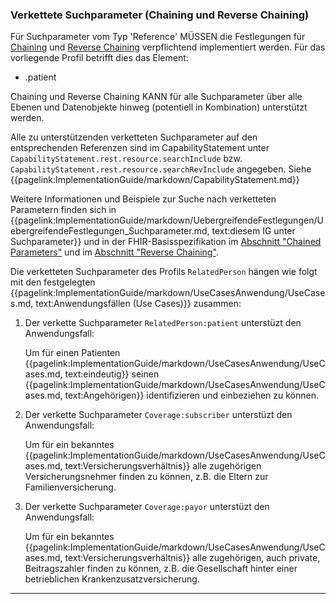 ### Verkettete Suchparameter (Chaining und Reverse Chaining)

Für Suchparameter vom Typ 'Reference' MÜSSEN die Festlegungen für [Chaining](https://hl7.org/fhir/R4/search.html#chaining) und [Reverse Chaining](https://hl7.org/fhir/R4/search.html#has) verpflichtend implementiert werden. 
Für das vorliegende Profil betrifft dies das Element:
* .patient

Chaining und Reverse Chaining KANN für alle Suchparameter über alle Ebenen und Datenobjekte hinweg (potentiell in Kombination) unterstützt werden.



Alle zu unterstützenden verketteten Suchparameter auf den entsprechenden Referenzen sind im CapabilityStatement unter ```CapabilityStatement.rest.resource.searchInclude``` bzw. ```CapabilityStatement.rest.resource.searchRevInclude``` angegeben. Siehe {{pagelink:ImplementationGuide/markdown/CapabilityStatement.md}}

Weitere Informationen und Beispiele zur Suche nach verketteten Parametern finden sich in {{pagelink:ImplementationGuide/markdown/UebergreifendeFestlegungen/UebergreifendeFestlegungen_Suchparameter.md, text:diesem IG unter Suchparameter}} und in der FHIR-Basisspezifikation im [Abschnitt "Chained Parameters"](https://hl7.org/fhir/R4/search.html#chaining) und im [Abschnitt "Reverse Chaining"](https://hl7.org/fhir/R4/search.html#has).

Die verketteten Suchparameter des Profils ```RelatedPerson``` hängen wie folgt mit den festgelegten {{pagelink:ImplementationGuide/markdown/UseCasesAnwendung/UseCases.md, text:Anwendungsfällen (Use Cases)}}  zusammen:

1. Der verkette Suchparameter ```RelatedPerson:patient``` unterstüzt den Anwendungsfall:

    Um für einen Patienten {{pagelink:ImplementationGuide/markdown/UseCasesAnwendung/UseCases.md, text:eindeutig}} seinen {{pagelink:ImplementationGuide/markdown/UseCasesAnwendung/UseCases.md, text:Angehörigen}} identifizieren und einbeziehen zu können.

1. Der verkette Suchparameter ```Coverage:subscriber``` unterstüzt den Anwendungsfall:

    Um für ein bekanntes {{pagelink:ImplementationGuide/markdown/UseCasesAnwendung/UseCases.md, text:Versicherungsverhältnis}} alle zugehörigen Versicherungsnehmer finden zu können, z.B. die Eltern zur Familienversicherung.

1. Der verkette Suchparameter ```Coverage:payor``` unterstüzt den Anwendungsfall:

    Um für ein bekanntes {{pagelink:ImplementationGuide/markdown/UseCasesAnwendung/UseCases.md, text:Versicherungsverhältnis}} alle zugehörigen, auch private, Beitragszahler finden zu können, z.B. die Gesellschaft hinter einer betrieblichen Krankenzusatzversicherung.

---
